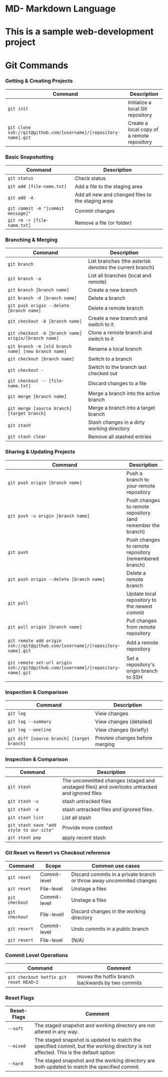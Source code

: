 # MD- Markdown Language 
# This is a sample web-development project 

Git Commands
============

### Getting & Creating Projects

| Command | Description |
| ------- | ----------- |
| `git init` | Initialize a local Git repository |
| `git clone ssh://git@github.com/[username]/[repository-name].git` | Create a local copy of a remote repository |

### Basic Snapshotting

| Command | Description |
| ------- | ----------- |
| `git status` | Check status |
| `git add [file-name.txt]` | Add a file to the staging area |
| `git add -A` | Add all new and changed files to the staging area |
| `git commit -m "[commit message]"` | Commit changes |
| `git rm -r [file-name.txt]` | Remove a file (or folder) |

### Branching & Merging

| Command | Description |
| ------- | ----------- |
| `git branch` | List branches (the asterisk denotes the current branch) |
| `git branch -a` | List all branches (local and remote) |
| `git branch [branch name]` | Create a new branch |
| `git branch -d [branch name]` | Delete a branch |
| `git push origin --delete [branch name]` | Delete a remote branch |
| `git checkout -b [branch name]` | Create a new branch and switch to it |
| `git checkout -b [branch name] origin/[branch name]` | Clone a remote branch and switch to it |
| `git branch -m [old branch name] [new branch name]` | Rename a local branch |
| `git checkout [branch name]` | Switch to a branch |
| `git checkout -` | Switch to the branch last checked out |
| `git checkout -- [file-name.txt]` | Discard changes to a file |
| `git merge [branch name]` | Merge a branch into the active branch |
| `git merge [source branch] [target branch]` | Merge a branch into a target branch |
| `git stash` | Stash changes in a dirty working directory |
| `git stash clear` | Remove all stashed entries |

### Sharing & Updating Projects

| Command | Description |
| ------- | ----------- |
| `git push origin [branch name]` | Push a branch to your remote repository |
| `git push -u origin [branch name]` | Push changes to remote repository (and remember the branch) |
| `git push` | Push changes to remote repository (remembered branch) |
| `git push origin --delete [branch name]` | Delete a remote branch |
| `git pull` | Update local repository to the newest commit |
| `git pull origin [branch name]` | Pull changes from remote repository |
| `git remote add origin ssh://git@github.com/[username]/[repository-name].git` | Add a remote repository |
| `git remote set-url origin ssh://git@github.com/[username]/[repository-name].git` | Set a repository's origin branch to SSH |

### Inspection & Comparison

| Command | Description |
| ------- | ----------- |
| `git log` | View changes |
| `git log --summary` | View changes (detailed) |
| `git log --oneline` | View changes (briefly) |
| `git diff [source branch] [target branch]` | Preview changes before merging |

### Inspection & Comparison
| Command | Description |
| ------- | ----------- |
| `git stash` | The uncommitted changes (staged and unstaged files) and overlooks untracked and ignored files  |
|`git stash -u` |stash untracked files |
|`git stash -a` |  stash untracked files and ignored files.|
|`git stash list` |  List all stash |
|`git stash save "add style to our site"` | Provide more context |
|`git stash pop`| apply recent stash|

### Git Reset vs Revert vs Checkout reference
| Command | Scope   | Common use cases |
| --------|---------|------------------|
| `git reset`|	Commit-level |	Discard commits in a private branch or throw away uncommited changes|
| `git reset`|	File-level |	Unstage a files|
| `git checkout`|	Commit-level |	Unstage a files|
| `git checkout`|	File-levell |	Discard changes in the working directory |
| `git revert`|	Commit-level |	Undo commits in a public branch |
| `git revert`|		File-level |(N/A) |

### Commit Level Operations
|Command | Comment|
|------- |--------|
|`git checkout hotfix git reset HEAD~2`|moves the hotfix branch backwards by two commits|

### Reset Flags

|Reset-Flags | Comment|
|----------- |--------|
|`--soft`|The staged snapshot and working directory are not altered in any way.|
|`--mixed`|The staged snapshot is updated to match the specified commit, but the working directory is not affected. This is the default option|
|`--hard`| The staged snapshot and the working directory are both updated to match the specified commit.|